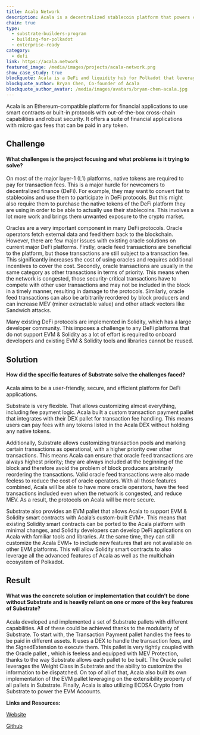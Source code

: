 ```yaml
---
title: Acala Network
description: Acala is a decentralized stablecoin platform that powers cross-blockchain open finance applications.
chain: true
type:
  - substrate-builders-program
  - building-for-polkadot
  - enterprise-ready
category:
  - defi
link: https://acala.network
featured_image: /media/images/projects/acala-network.png
show_case_study: true
blockquote: Acala is a DeFi and liquidity hub for Polkadot that leverages Substrate to provide a parachain and Ethereum-compatible dapp platform customized for DeFi developers and users. Substrate allows us to build DeFi primitives and optimizations to improve developer and user experience, while Substrate and Polkadot’s upgradability enables us to future-proof our chain.
blockquote_author: Bryan Chen, Co-founder of Acala
blockquote_author_avatar: /media/images/avatars/bryan-chen-acala.jpg
---
```

Acala is an Ethereum-compatible platform for financial applications to use smart contracts or built-in protocols with out-of-the-box cross-chain capabilities and robust security. It offers a suite of financial applications with micro gas fees that can be paid in any token.

Challenge
---------

#### What challenges is the project focusing and what problems is it trying to solve?

On most of the major layer-1 (L1) platforms, native tokens are required to pay for transaction fees. This is a major hurdle for newcomers to decentralized finance (DeFi). For example, they may want to convert fiat to stablecoins and use them to participate in DeFi protocols. But this might also require them to purchase the native tokens of the DeFi platform they are using in order to be able to actually use their stablecoins. This involves a lot more work and brings them unwanted exposure to the crypto market.

Oracles are a very important component in many DeFi protocols. Oracle operators fetch external data and feed them back to the blockchain. However, there are few major issues with existing oracle solutions on current major DeFi platforms. Firstly, oracle feed transactions are beneficial to the platform, but those transactions are still subject to a transaction fee. This significantly increases the cost of using oracles and requires additional incentives to cover the cost. Secondly, oracle transactions are usually in the same category as other transactions in terms of priority. This means when the network is congested, those security-critical transactions have to compete with other user transactions and may not be included in the block in a timely manner, resulting in damage to the protocols. Similarly, oracle feed transactions can also be arbitrarily reordered by block producers and can increase MEV (miner extractable value) and other attack vectors like Sandwich attacks.

Many existing DeFi protocols are implemented in Solidity, which has a large developer community. This imposes a challenge to any DeFi platforms that do not support EVM & Solidity as a lot of effort is required to onboard developers and existing EVM & Solidity tools and libraries cannot be reused.

Solution
--------

#### How did the specific features of Substrate solve the challenges faced?

Acala aims to be a user-friendly, secure, and efficient platform for DeFi applications.

Substrate is very flexible. That allows customizing almost everything, including fee payment logic. Acala built a custom transaction payment pallet that integrates with their DEX pallet for transaction fee handling. This means users can pay fees with any tokens listed in the Acala DEX without holding any native tokens.

Additionally, Substrate allows customizing transaction pools and marking certain transactions as operational, with a higher priority over other transactions. This means Acala can ensure that oracle feed transactions are always highest priority; they are always included at the beginning of the block and therefore avoid the problem of block producers arbitrarily reordering the transactions. Valid oracle feed transactions were also made feeless to reduce the cost of oracle operators. With all those features combined, Acala will be able to have more oracle operators, have the feed transactions included even when the network is congested, and reduce MEV. As a result, the protocols on Acala will be more secure.

Substrate also provides an EVM pallet that allows Acala to support EVM & Solidity smart contracts with Acala’s custom-built EVM+. This means that existing Solidity smart contracts can be ported to the Acala platform with minimal changes, and Solidity developers can develop DeFi applications on Acala with familiar tools and libraries. At the same time, they can still customize the Acala EVM+ to include new features that are not available on other EVM platforms. This will allow Solidity smart contracts to also leverage all the advanced features of Acala as well as the multichain ecosystem of Polkadot.

Result
------

#### What was the concrete solution or implementation that couldn’t be done without Substrate and is heavily reliant on one or more of the key features of Substrate?

Acala developed and implemented a set of Substrate pallets with different capabilities. All of these could be achieved thanks to the modularity of Substrate. To start with, the  Transaction Payment pallet  handles the fees to be paid in different assets. It uses a DEX to handle the transaction fees, and the SignedExtension to execute them. This pallet is very tightly coupled with the  Oracle pallet , which is feeless and equipped with MEV Protection, thanks to the way Substrate allows each pallet to be built. The Oracle pallet leverages the Weight Class in Substrate and the ability to customize the information to be dispatched. On top of all of that, Acala also built its own implementation of the EVM pallet leveraging on the extensibility property of all pallets in Substrate. Finally, Acala is also utilizing  ECDSA Crypto  from Substrate to power the EVM Accounts.

**Links and Resources:**

[Website](https://acala.network/)

[Github](https://github.com/AcalaNetwork/Acala)